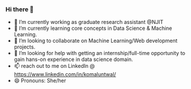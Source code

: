 ### Hi there 👋

- 🔭 I’m currently working as graduate research assistant @NJIT
- 🌱 I’m currently learning core concepts in Data Science & Machine Learning.
- 👯 I’m looking to collaborate on Machine Learning/Web development projects.
- 🤔 I’m looking for help with getting an internship/full-time opportunity to gain hans-on experience in data science domain.
- 📫 reach out to me on LinkedIn @ https://www.linkedin.com/in/komaluntwal/
- 😄 Pronouns: She/her


